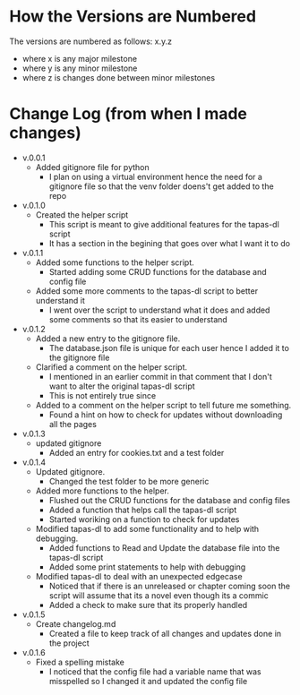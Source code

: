 # How the Versions are Numbered
The versions are numbered as follows: x.y.z
- where x is any major milestone
- where y is any minor milestone
- where z is changes done between minor milestones

# Change Log (from when I made changes)
- v.0.0.1
	- Added gitignore file for python
 		- I plan on using a virtual environment hence the need for a gitignore file so that the venv folder doens't get added to the repo
- v.0.1.0
	- Created the helper script
 		- This script is meant to give additional features for the tapas-dl script
   		- It has a section in the begining that goes over what I want it to do
- v.0.1.1
	- Added some functions to the helper script.
 		- Started adding some CRUD functions for the database and config file
 	- Added some more comments to the tapas-dl script to better understand it
  		- I went over the script to understand what it does and added some comments so that its easier to understand
- v.0.1.2
	- Added a new entry to the gitignore file.
 		- The database.json file is unique for each user hence I added it to the gitignore file
	- Clarified a comment on the helper script.
 		- I mentioned in an earlier commit in that comment that I don't want to alter the original tapas-dl script
   		- This is not entirely true since 
	- Added to a comment on the helper script to tell future me something.
 		- Found a hint on how to check for updates without downloading all the pages
- v.0.1.3
	- updated gitignore
 		- Added an entry for cookies.txt and a test folder
- v.0.1.4
	- Updated gitignore.
 		- Changed the test folder to be more generic
 	- Added more functions to the helper.
  		- Flushed out the CRUD functions for the database and config files
		- Added a function that helps call the tapas-dl script
	    - Started woriking on a function to check for updates
  	- Modified tapas-dl to add some functionality and to help with debugging.
  		- Added functions to Read and Update the database file into the tapas-dl script
  	 	- Added some print statements to help with debugging
  	- Modified tapas-dl to deal with an unexpected edgecase
  		- Noticed that if there is an unreleased or chapter coming soon the script will assume that its a novel even though its a commic
  	 	- Added a check to make sure that its properly handled
- v.0.1.5
	- Create changelog.md
 		- Created a file to keep track of all changes and updates done in the project
- v.0.1.6
	- Fixed a spelling mistake
		- I noticed that the config file had a variable name that was misspelled so I changed it and updated the config file
 
